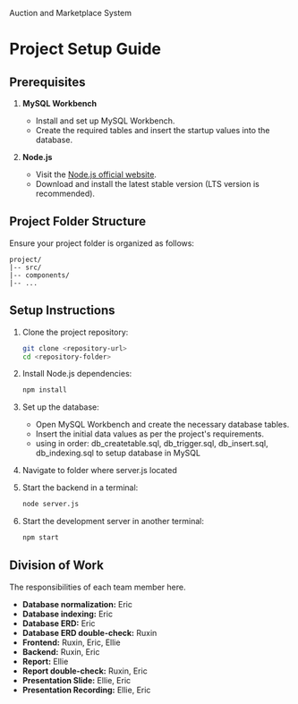 Auction and Marketplace System


# Project Setup Guide

## Prerequisites

1. **MySQL Workbench**
   - Install and set up MySQL Workbench.
   - Create the required tables and insert the startup values into the database.

2. **Node.js**
   - Visit the [Node.js official website](https://nodejs.org/).
   - Download and install the latest stable version (LTS version is recommended).

## Project Folder Structure

Ensure your project folder is organized as follows:
```plaintext
project/
|-- src/
|-- components/
|-- ...
```

## Setup Instructions

1. Clone the project repository:
   ```bash
   git clone <repository-url>
   cd <repository-folder>
   ```

2. Install Node.js dependencies:
   ```bash
   npm install
   ```

3. Set up the database:
   - Open MySQL Workbench and create the necessary database tables.
   - Insert the initial data values as per the project's requirements.
   - using in order: db_createtable.sql, db_trigger.sql, db_insert.sql, db_indexing.sql to setup database in MySQL

4. Navigate to folder where server.js located

5. Start the backend in a terminal:
   ```bash
   node server.js
   ```

6. Start the development server in another terminal:
   ```bash
   npm start
   ```


## Division of Work

The responsibilities of each team member here.

- **Database normalization:** Eric
- **Database indexing:** Eric
- **Database ERD:** Eric
- **Database ERD double-check:** Ruxin
- **Frontend:** Ruxin, Eric, Ellie
- **Backend:** Ruxin, Eric
- **Report:** Ellie
- **Report double-check:** Ruxin, Eric
- **Presentation Slide:** Ellie, Eric
- **Presentation Recording:** Ellie, Eric




